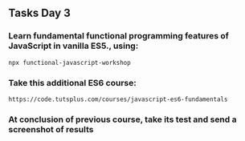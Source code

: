 ## Tasks Day 3

### Learn fundamental functional programming features of JavaScript in vanilla ES5., using:

```
npx functional-javascript-workshop
```

### Take this additional ES6 course:

```
https://code.tutsplus.com/courses/javascript-es6-fundamentals
```

### At conclusion of previous course, take its test and send a screenshot of results

